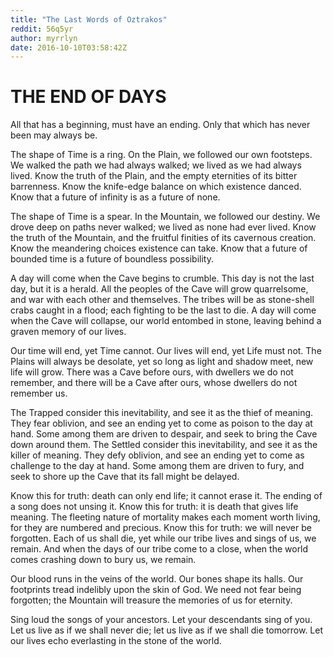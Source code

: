 ```yaml
---
title: "The Last Words of Oztrakos"
reddit: 56q5yr
author: myrrlyn
date: 2016-10-10T03:58:42Z
---
```


# THE END OF DAYS

All that has a beginning, must have an ending. Only that which has never been may always be.

The shape of Time is a ring. On the Plain, we followed our own footsteps. We walked the path we had always walked; we lived as we had always lived. Know the truth of the Plain, and the empty eternities of its bitter barrenness. Know the knife-edge balance on which existence danced. Know that a future of infinity is as a future of none.

The shape of Time is a spear. In the Mountain, we followed our destiny. We drove deep on paths never walked; we lived as none had ever lived. Know the truth of the Mountain, and the fruitful finities of its cavernous creation. Know the meandering choices existence can take. Know that a future of bounded time is a future of boundless possibility.

A day will come when the Cave begins to crumble. This day is not the last day, but it is a herald. All the peoples of the Cave will grow quarrelsome, and war with each other and themselves. The tribes will be as stone-shell crabs caught in a flood; each fighting to be the last to die. A day will come when the Cave will collapse, our world entombed in stone, leaving behind a graven memory of our lives.

Our time will end, yet Time cannot. Our lives will end, yet Life must not. The Plains will always be desolate, yet so long as light and shadow meet, new life will grow. There was a Cave before ours, with dwellers we do not remember, and there will be a Cave after ours, whose dwellers do not remember us.

The Trapped consider this inevitability, and see it as the thief of meaning. They fear oblivion, and see an ending yet to come as poison to the day at hand. Some among them are driven to despair, and seek to bring the Cave down around them. The Settled consider this inevitability, and see it as the killer of meaning. They defy oblivion, and see an ending yet to come as challenge to the day at hand. Some among them are driven to fury, and seek to shore up the Cave that its fall might be delayed.

Know this for truth: death can only end life; it cannot erase it. The ending of a song does not unsing it. Know this for truth: it is death that gives life meaning. The fleeting nature of mortality makes each moment worth living, for they are numbered and precious. Know this for truth: we will never be forgotten. Each of us shall die, yet while our tribe lives and sings of us, we remain. And when the days of our tribe come to a close, when the world comes crashing down to bury us, we remain.

Our blood runs in the veins of the world. Our bones shape its halls. Our footprints tread indelibly upon the skin of God. We need not fear being forgotten; the Mountain will treasure the memories of us for eternity.

Sing loud the songs of your ancestors. Let your descendants sing of you. Let us live as if we shall never die; let us live as if we shall die tomorrow. Let our lives echo everlasting in the stone of the world.

